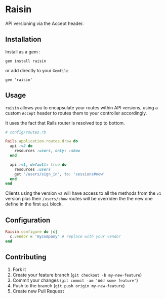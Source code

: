 # Raisin

API versioning via the Accept header.

## Installation

Install as a gem :

```
gem install raisin
```

or add directly to your `Gemfile`

```
gem 'raisin'
```

## Usage

`raisin` allows you to encapsulate your routes within API versions, using a custom `Accept` header to routes them to your controller accordingly.

It uses the fact that Rails router is resolved top to bottom.

```ruby
# config/routes.rb

Rails.application.routes.draw do
  api :v2 do
    resources :users, only: :show
  end

  api :v1, default: true do
    resources :users
    get '/users/sign_in', to: 'sessions#new'
  end
end
```

Clients using the version `v2` will have access to all the methods from the `v1` version plus their `/users/show` routes will be overriden the the new one define in the first `api` block.

## Configuration

```ruby
Raisin.configure do |c|
  c.vendor = 'mycompany' # replace with your vendor
end
```

## Contributing

1. Fork it
2. Create your feature branch (`git checkout -b my-new-feature`)
3. Commit your changes (`git commit -am 'Add some feature'`)
4. Push to the branch (`git push origin my-new-feature`)
5. Create new Pull Request
